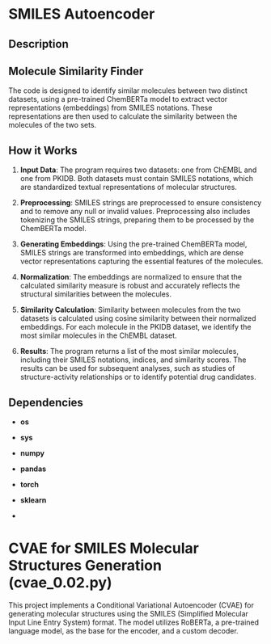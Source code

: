 # SMILES Autoencoder

## Description

## Molecule Similarity Finder

The code is designed to identify similar molecules between two distinct datasets, using a pre-trained ChemBERTa model to extract vector representations (embeddings) from SMILES notations. These representations are then used to calculate the similarity between the molecules of the two sets. 

## How it Works

1. **Input Data**: The program requires two datasets: one from ChEMBL and one from PKIDB. Both datasets must contain SMILES notations, which are standardized textual representations of molecular structures.

2. **Preprocessing**: SMILES strings are preprocessed to ensure consistency and to remove any null or invalid values. Preprocessing also includes tokenizing the SMILES strings, preparing them to be processed by the ChemBERTa model.

3. **Generating Embeddings**: Using the pre-trained ChemBERTa model, SMILES strings are transformed into embeddings, which are dense vector representations capturing the essential features of the molecules.

4. **Normalization**: The embeddings are normalized to ensure that the calculated similarity measure is robust and accurately reflects the structural similarities between the molecules.

5. **Similarity Calculation**: Similarity between molecules from the two datasets is calculated using cosine similarity between their normalized embeddings. For each molecule in the PKIDB dataset, we identify the most similar molecules in the ChEMBL dataset.

6. **Results**: The program returns a list of the most similar molecules, including their SMILES notations, indices, and similarity scores. The results can be used for subsequent analyses, such as studies of structure-activity relationships or to identify potential drug candidates.

## Dependencies

- **os**
- **sys**
- **numpy**
- **pandas**
- **torch**
- **sklearn**

- 
# CVAE for SMILES Molecular Structures Generation (cvae_0.02.py)

This project implements a Conditional Variational Autoencoder (CVAE) for generating molecular structures using the SMILES (Simplified Molecular Input Line Entry System) format. The model utilizes RoBERTa, a pre-trained language model, as the base for the encoder, and a custom decoder.

